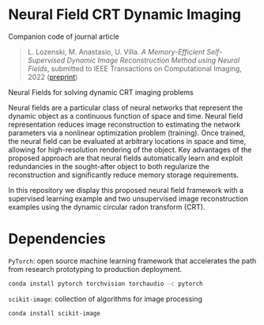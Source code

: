# Neural Field CRT Dynamic Imaging

Companion code of journal article

> L. Lozenski, M. Anastasio, U. Villa. _A Memory-Efficient Self-Supervised Dynamic Image Reconstruction Method using Neural Fields_, submitted to IEEE Transactions on Computational Imaging, 2022 ([preprint](https://arxiv.org/abs/2205.05585?context=eess))



Neural Fields for solving dynamic CRT imaging problems

Neural fields are a particular class of neural networks that represent the dynamic object as a continuous function of space and time. Neural field representation reduces image reconstruction to estimating the network parameters via a nonlinear optimization problem (training). Once trained, the neural field can be evaluated at arbitrary locations in space and time, allowing for high-resolution rendering of the object. Key advantages of the proposed approach are that neural fields automatically learn and exploit redundancies in the sought-after object to both regularize the reconstruction and significantly reduce memory storage requirements. 

In this repository we display this proposed neural field framework with a supervised learning example and two unsupervised image reconstruction examples using the dynamic circular radon transform (CRT).


# Dependencies 

`PyTorch`: open source machine learning framework that accelerates the path from research prototyping to production deployment.
```bash
conda install pytorch torchvision torchaudio -c pytorch
```

`scikit-image`: collection of algorithms for image processing
```bash
conda install scikit-image
```
